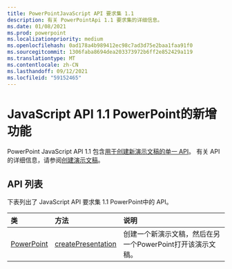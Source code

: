 ```yaml
---
title: PowerPointJavaScript API 要求集 1.1
description: 有关 PowerPointApi 1.1 要求集的详细信息。
ms.date: 01/08/2021
ms.prod: powerpoint
ms.localizationpriority: medium
ms.openlocfilehash: 0ad178a4b989412ec98c7ad3d75e2baa1faa91f0
ms.sourcegitcommit: 1306faba8694dea203373972b6ff2e852429a119
ms.translationtype: MT
ms.contentlocale: zh-CN
ms.lasthandoff: 09/12/2021
ms.locfileid: "59152465"
---
```

# <a name="whats-new-in-powerpoint-javascript-api-11"></a>JavaScript API 1.1 PowerPoint的新增功能

PowerPoint JavaScript API 1.1 包含[用于创建新演示文稿的单一 API](/javascript/api/powerpoint#PowerPoint_createPresentation_base64File_)。 有关 API 的详细信息，请参阅[创建演示文稿](../../powerpoint/powerpoint-add-ins.md#create-a-presentation)。

## <a name="api-list"></a>API 列表

下表列出了 JavaScript API 要求集 1.1 PowerPoint中的 API。

| 类 | 方法 | 说明 |
|:---|:---|:---|
|[PowerPoint](/javascript/api/powerpoint)|[createPresentation](/javascript/api/powerpoint#PowerPoint_createPresentation_base64File_)|创建一个新演示文稿，然后在另一个PowerPoint打开该演示文稿。|